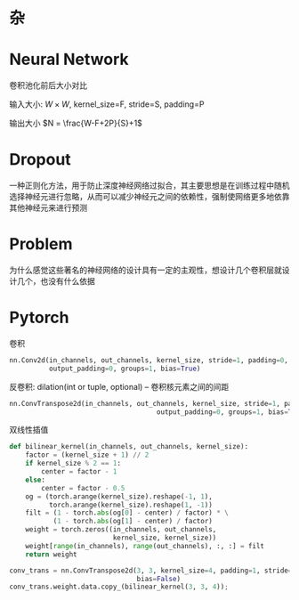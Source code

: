 # 杂

# **Neural Network**

卷积池化前后大小对比

输入大小: $W\times W$, kernel_size=F, stride=S, padding=P

输出大小 $N = \frac{W-F+2P}{S}+1$

# Dropout

一种正则化方法，用于防止深度神经网络过拟合，其主要思想是在训练过程中随机选择神经元进行忽略，从而可以减少神经元之间的依赖性，强制使网络更多地依靠其他神经元来进行预测

# Problem

为什么感觉这些著名的神经网络的设计具有一定的主观性，想设计几个卷积层就设计几个，也没有什么依据

# Pytorch

卷积

```python
nn.Conv2d(in_channels, out_channels, kernel_size, stride=1, padding=0, 
          output_padding=0, groups=1, bias=True)
```

反卷积: dilation(int or tuple, optional) – 卷积核元素之间的间距

```python
nn.ConvTranspose2d(in_channels, out_channels, kernel_size, stride=1, padding=0, 
									 output_padding=0, groups=1, bias=True, dilation=1)
```

双线性插值

```python
def bilinear_kernel(in_channels, out_channels, kernel_size):
    factor = (kernel_size + 1) // 2
    if kernel_size % 2 == 1:
        center = factor - 1
    else:
        center = factor - 0.5
    og = (torch.arange(kernel_size).reshape(-1, 1),
          torch.arange(kernel_size).reshape(1, -1))
    filt = (1 - torch.abs(og[0] - center) / factor) * \
           (1 - torch.abs(og[1] - center) / factor)
    weight = torch.zeros((in_channels, out_channels,
                          kernel_size, kernel_size))
    weight[range(in_channels), range(out_channels), :, :] = filt
    return weight

conv_trans = nn.ConvTranspose2d(3, 3, kernel_size=4, padding=1, stride=2,
                                bias=False)
conv_trans.weight.data.copy_(bilinear_kernel(3, 3, 4));
```